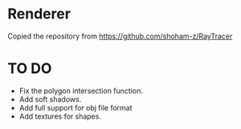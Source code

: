 # Renderer
Copied the repository from https://github.com/shoham-z/RayTracer

# TO DO
- Fix the polygon intersection function.
- Add soft shadows.
- Add full support for obj file format
- Add textures for shapes.
